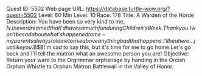 Quest ID: 5502
Web page URL: https://database.turtle-wow.org/?quest=5502
Level: 60
Min Level: 10
Race: 178
Title: A Warden of the Horde
Description: You have been so very kind to me, $N.I never dreamed that I'd have so much fun during Children's Week.Thank you.I won't be sad about what's happened to me - my parents always told me to rise above anything bad that happens.I'll be a hero... just like you.$B$BI'm sad to say this, but it's time for me to go home.Let's go back and I'll tell the matron what an awesome person you are!
Objective: Return your ward to the Orgrimmar orphanage by handing in the Orcish Orphan Whistle to Orphan Matron Battlewail in the Valley of Honor.
